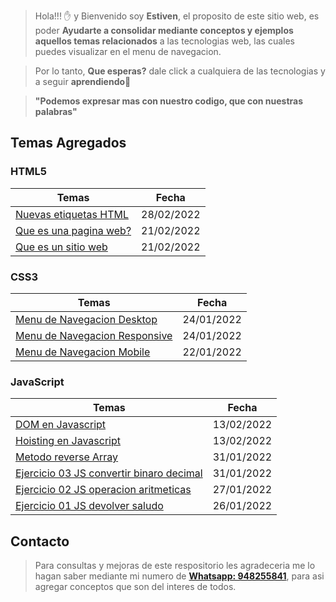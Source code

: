 > Hola!!! ✋ y Bienvenido soy **Estiven**, el proposito de este sitio web, es poder **Ayudarte a consolidar mediante conceptos y ejemplos aquellos temas relacionados** a las tecnologias web, las cuales puedes visualizar en el menu de navegacion.

> Por lo tanto, **Que esperas?** dale click a cualquiera de las tecnologias y a seguir **aprendiendo**👨

> **"Podemos expresar mas con nuestro codigo, que con nuestras palabras"**

## **Temas Agregados**

### **HTML5**

| Temas                                              | Fecha      |
| -------------------------------------------------- | ---------- |
| [Nuevas etiquetas HTML](html5.html#tag-title)      | 28/02/2022 |
| [Que es una pagina web?](html5.html#id-pagina-web) | 21/02/2022 |
| [ Que es un sitio web ](html5.html#id-sitio-web)   | 21/02/2022 |

### **CSS3**

| Temas                                                           | Fecha      |
| --------------------------------------------------------------- | ---------- |
| [Menu de Navegacion Desktop](css3.html#menu-nav-desktop)        | 24/01/2022 |
| [ Menu de Navegacion Responsive](css3.html#menu-nav-responsive) | 24/01/2022 |
| [Menu de Navegacion Mobile](css3.html#menu-nav-mobile)          | 22/01/2022 |

### **JavaScript**

| Temas                                                                      | Fecha      |
| -------------------------------------------------------------------------- | ---------- |
| [DOM en Javascript](javascript.html#que-es-dom)                            | 13/02/2022 |
| [Hoisting en Javascript](javascript.html#hoisting-en-variables)            | 13/02/2022 |
| [Metodo reverse Array](javascript.html#array-reverse)                      | 31/01/2022 |
| [Ejercicio 03 JS convertir binaro decimal](javascript.html#exercise-js-03) | 31/01/2022 |
| [Ejercicio 02 JS operacion aritmeticas](javascript.html#exercise-js-02)    | 27/01/2022 |
| [Ejercicio 01 JS devolver saludo](javascript.html#exercise-js-01)          | 26/01/2022 |

## **Contacto**

> Para consultas y mejoras de este respositorio les agradeceria me lo hagan saber mediante mi numero de <strong><a href="https://api.whatsapp.com/send?phone=51948255841&text=Hola%20Estiven" target="_blank">Whatsapp: 948255841</a></strong>, para asi agregar conceptos que son del interes de todos.
